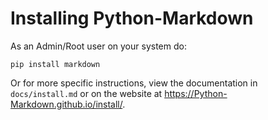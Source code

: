 Installing Python-Markdown
==========================

As an Admin/Root user on your system do:

    pip install markdown

Or for more specific instructions, view the documentation in `docs/install.md`
or on the website at <https://Python-Markdown.github.io/install/>.

